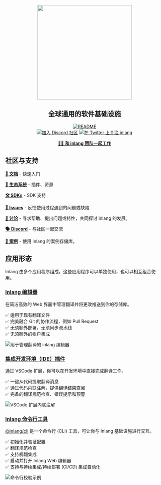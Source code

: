 <div>
    <p align="center">
        <img width="300" src="https://cdn.jsdelivr.net/gh/inlang/inlang/assets/logo-white-background.png"/>
    </p>
    <h2 align="center">
        全球通用的软件基础设施
    </h2>
</div>

<div align="center">
  <a href="./README.md"><img alt="README" src="https://img.shields.io/badge/%E8%8B%B1%E6%96%87%E7%89%88%20README-English-blue" /></a>
</div>

<div align="center">
  <a href='https://discord.gg/gdMPPWy57R' target="_blank"><img alt='加入 Discord 社区' src='https://img.shields.io/badge/Discord-100000?style=flat&logo=Discord&logoColor=white&labelColor=5865F2&color=5865F2'/></a>
  <a href='https://twitter.com/inlangHQ' target="_blank"><img alt='在 Twitter 上关注 inlang' src='https://img.shields.io/badge/Twitter-100000?style=flat&logo=Twitter&logoColor=white&labelColor=1A8CD8&color=1A8CD8'/></a>
</div>

<p align="center">
    <b>
        <a href='/careers'>🧑‍💻 和 inlang 团队一起工作</a>
    </b>
</p>

## 社区与支持

**[📝 文档](https://inlang.com/documentation)** - 快速入门

**[🌱 生态系统](https://inlang.com/documentation/plugins/registry)** - 插件、资源

**[🛠️ SDKs](https://inlang.com/documentation/sdk/overview)** - SDK 支持

**[🚩 Issues](https://github.com/inlang/inlang/issues)** - 反馈使用过程遇到的问题或缺陷

**[💬 讨论](https://github.com/inlang/inlang/discussions)** - 寻求帮助、提出问题或特性，共同探讨 inlang 的发展。

**[🗣️ Discord](https://discord.gg/gdMPPWy57R)** - 与社区一起交流

**[📖 案例](https://github.com/inlang/example)** - 使用 inlang 的案例存储库。

## 应用形态

Inlang 由多个应用程序组成，这些应用程序可以单独使用，也可以相互组合使用。

### [Inlang 编辑器](https://inlang.com/documentation/apps/web-editor)

在简洁高效的 Web 界面中管理翻译并将更改推送到你的存储库。

✅ 适用于现有翻译文件</br>
✅ 完美融合 Git 的协作流程，例如 Pull Request</br>
✅ 无须额外部署，无须同步流水线</br>
✅ 无须额外的帐户集成</br>

![用于管理翻译的 inlang 编辑器](https://github.com/inlang/inlang/assets/59048346/85cfee69-96da-4b2d-8e34-a0b7abc72212)

### [集成开发环境（IDE）插件](https://inlang.com/documentation/apps/ide-extension)

通过 VSCode 扩展，你可以在开发环境中直接完成翻译工作。

✅ 一键从代码提取翻译消息</br>
✅ 通过代码内联注解，提供翻译结果查阅</br>
✅ 完备的翻译规范检查、错误提示和预警</br>

![VSCode 扩展内联注解](https://cdn.jsdelivr.net/gh/inlang/inlang/assets/ide-extension/inline.gif)

### [Inlang 命令行工具](https://inlang.com/documentation/apps/inlang-cli)

[@inlang/cli](https://github.com/inlang/inlang/tree/main/source-code/cli) 是一个命令行 (CLI) 工具，可让你与 Inlang 基础设施进行交互。

✅ 初始化并验证配置</br>
✅ 翻译规范检查</br>
✅ 支持机翻集成</br>
✅ 启动并打开 Inlang Web 编辑器</br>
✅ 支持与持续集成/持续部署 (CI/CD) 集成自动化</br>

![命令行校验示例](https://github.com/inlang/inlang/assets/59048346/44fcaf1e-aff4-4533-b973-1690fc6db93e)
